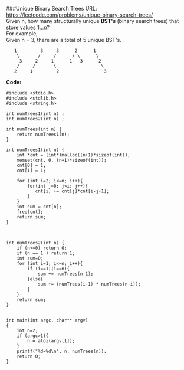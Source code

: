 ###Unique Binary Search Trees
URL: https://leetcode.com/problems/unique-binary-search-trees/</br>
Given n, how many structurally unique __BST's__ (binary search trees) that store values 1..._n_?</br>
For example,</br>
Given n = 3, there are a total of 5 unique BST's.

	   1         3     3      2      1
	    \       /     /      / \      \
	     3     2     1      1   3      2
	    /     /       \                 \
	   2     1         2                 3

__Code:__

	#include <stdio.h>
	#include <stdlib.h>
	#include <string.h>

	int numTrees1(int n) ;
	int numTrees2(int n) ;

	int numTrees(int n) {
	    return numTrees1(n);
	}

	int numTrees1(int n) {
	    int *cnt = (int*)malloc((n+1)*sizeof(int));
	    memset(cnt, 0, (n+1)*sizeof(int));
	    cnt[0] = 1;
	    cnt[1] = 1;
	    
	    for (int i=2; i<=n; i++){
	        for(int j=0; j<i; j++){
	           cnt[i] += cnt[j]*cnt[i-j-1];
	        }
	    }
	    int sum = cnt[n];
	    free(cnt);
	    return sum;
	}



	int numTrees2(int n) {
	    if (n<=0) return 0;
	    if (n == 1 ) return 1;
	    int sum=0;
	    for (int i=1; i<=n; i++){
	        if (i==1||i==n){
	            sum += numTrees(n-1);
	        }else{
	            sum += (numTrees(i-1) * numTrees(n-i));
	        }
	    }
	    return sum;
	}


	int main(int argc, char** argv) 
	{
	    int n=2;
	    if (argc>1){
	        n = atoi(argv[1]);
	    }
	    printf("%d=%d\n", n, numTrees(n));
	    return 0;
	}